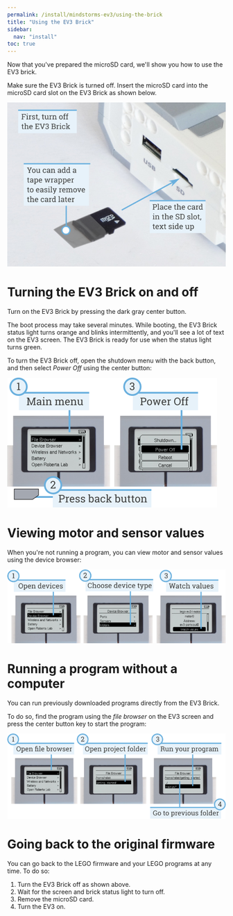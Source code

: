 ```yaml
---
permalink: /install/mindstorms-ev3/using-the-brick
title: "Using the EV3 Brick"
sidebar:
  nav: "install"
toc: true
---
```


Now that you've prepared the microSD card, we'll show you how to use the EV3
brick.

Make sure the EV3 Brick is turned off. Insert the microSD card
into the microSD card slot on the EV3 Brick as shown below.

![](/assets/images/sd_label.png)


# Turning the EV3 Brick on and off

Turn on the EV3 Brick by pressing the dark gray center button.

The boot process may take several minutes. While booting, the EV3 Brick status
light turns orange and blinks intermittently, and you'll see a lot of text on
the EV3 screen. The EV3 Brick is ready for use when the status light turns
green.

To turn the EV3 Brick off, open the shutdown menu with the back button, and
then select *Power Off* using the center button:

![](/assets/images/onoff_label.png)

# Viewing motor and sensor values

When you're not running a program, you can view motor and sensor values using
the device browser:

![](/assets/images/devicebrowser_label.png)

# Running a program without a computer

You can run previously downloaded programs directly from the EV3 Brick.

To do so, find the program using the *file browser* on the EV3 screen and press
the center button key to start the program:

![](/assets/images/manualrun_label.png)

# Going back to the original firmware

You can go back to the LEGO firmware and your LEGO programs at any time. To
do so:

1. Turn the EV3 Brick off as shown above.
2. Wait for the screen and brick status light to turn off.
3. Remove the microSD card.
4. Turn the EV3 on.
